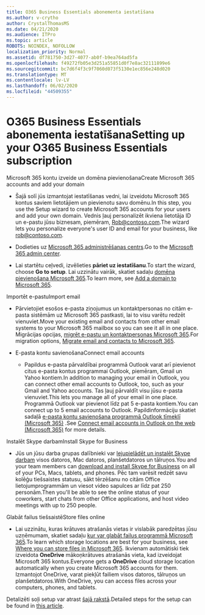 ```yaml
---
title: O365 Business Essentials abonementa iestatīšana
ms.author: v-crytho
author: CrystalThomasMS
ms.date: 04/21/2020
ms.audience: ITPro
ms.topic: article
ROBOTS: NOINDEX, NOFOLLOW
localization_priority: Normal
ms.assetid: df781750-3d27-4077-ab0f-b9ea764ad5fa
ms.openlocfilehash: f49272fb05e3d251a55851d0f7e8ac32111899e6
ms.sourcegitcommit: bc7d6f4f3c9f7060d073f5130e1ec856e248d020
ms.translationtype: MT
ms.contentlocale: lv-LV
ms.lasthandoff: 06/02/2020
ms.locfileid: "44509355"
---
```

# <a name="setting-up-your-o365-business-essentials-subscription"></a><span data-ttu-id="45f83-102">O365 Business Essentials abonementa iestatīšana</span><span class="sxs-lookup"><span data-stu-id="45f83-102">Setting up your O365 Business Essentials subscription</span></span>

<span data-ttu-id="45f83-103">Microsoft 365 kontu izveide un domēna pievienošana</span><span class="sxs-lookup"><span data-stu-id="45f83-103">Create Microsoft 365 accounts and add your domain</span></span>
  
- <span data-ttu-id="45f83-104">Šajā solī jūs izmantojat iestatīšanas vedni, lai izveidotu Microsoft 365 kontus saviem lietotājiem un pievienotu savu domēnu.</span><span class="sxs-lookup"><span data-stu-id="45f83-104">In this step, you use the Setup wizard to create Microsoft 365 accounts for your users and add your own domain.</span></span> <span data-ttu-id="45f83-105">Vednis ļauj personalizēt ikviena lietotāja ID un e-pastu jūsu biznesam, piemēram, [Rob@contoso.com](mailto:rob@contoso.com).</span><span class="sxs-lookup"><span data-stu-id="45f83-105">The wizard lets you personalize everyone's user ID and email for your business, like [rob@contoso.com](mailto:rob@contoso.com).</span></span>
    
- <span data-ttu-id="45f83-106">Dodieties uz [Microsoft 365 administrēšanas centrs](https://login.partner.microsoftonline.cn/).</span><span class="sxs-lookup"><span data-stu-id="45f83-106">Go to the [Microsoft 365 admin center](https://login.partner.microsoftonline.cn/).</span></span>
    
- <span data-ttu-id="45f83-107">Lai startētu ceļvedi, izvēlieties **pāriet uz iestatīšanu**.</span><span class="sxs-lookup"><span data-stu-id="45f83-107">To start the wizard, choose **Go to setup**.</span></span> <span data-ttu-id="45f83-108">Lai uzzinātu vairāk, skatiet sadaļu [domēna pievienošana Microsoft 365](https://docs.microsoft.com/microsoft-365/admin/setup/add-domain).</span><span class="sxs-lookup"><span data-stu-id="45f83-108">To learn more, see [Add a domain to Microsoft 365](https://docs.microsoft.com/microsoft-365/admin/setup/add-domain).</span></span>
    
<span data-ttu-id="45f83-109">Importēt e-pastu</span><span class="sxs-lookup"><span data-stu-id="45f83-109">Import email</span></span>
  
- <span data-ttu-id="45f83-110">Pārvietojiet esošos e-pasta ziņojumus un kontaktpersonas no citām e-pasta sistēmām uz Microsoft 365 pastkasti, lai to visu varētu redzēt vienuviet.</span><span class="sxs-lookup"><span data-stu-id="45f83-110">Move your existing email and contacts from other email systems to your Microsoft 365 mailbox so you can see it all in one place.</span></span> <span data-ttu-id="45f83-111">Migrācijas opcijas, [migrēt e-pastu un kontaktpersonas Microsoft 365](https://docs.microsoft.com/microsoft-365/admin/setup/migrate-email-and-contacts-admin).</span><span class="sxs-lookup"><span data-stu-id="45f83-111">For migration options, [Migrate email and contacts to Microsoft 365](https://docs.microsoft.com/microsoft-365/admin/setup/migrate-email-and-contacts-admin).</span></span>
    
- <span data-ttu-id="45f83-112">E-pasta kontu savienošana</span><span class="sxs-lookup"><span data-stu-id="45f83-112">Connect email accounts</span></span>
    
  - <span data-ttu-id="45f83-113">Papildus e-pasta pārvaldībai programmā Outlook varat arī pievienot citus e-pasta kontus programmai Outlook, piemēram, Gmail un Yahoo kontiem.</span><span class="sxs-lookup"><span data-stu-id="45f83-113">In addition to managing your email in Outlook, you can connect other email accounts to Outlook, too, such as your Gmail and Yahoo accounts.</span></span> <span data-ttu-id="45f83-114">Tas ļauj pārvaldīt visu jūsu e-pasta vienuviet.</span><span class="sxs-lookup"><span data-stu-id="45f83-114">This lets you manage all of your email in one place.</span></span> <span data-ttu-id="45f83-115">Programmā Outlook var pievienot līdz pat 5 e-pasta kontiem.</span><span class="sxs-lookup"><span data-stu-id="45f83-115">You can connect up to 5 email accounts to Outlook.</span></span> <span data-ttu-id="45f83-116">Papildinformāciju skatiet sadaļā [e-pasta kontu savienošana programmā Outlook tīmeklī (Microsoft 365)](https://support.office.com/Article/Connect-email-accounts-in-Outlook-on-the-web-Office-365-d7012ff0-924f-4f78-8aca-c3912d886c4d) .</span><span class="sxs-lookup"><span data-stu-id="45f83-116">See [Connect email accounts in Outlook on the web (Microsoft 365)](https://support.office.com/Article/Connect-email-accounts-in-Outlook-on-the-web-Office-365-d7012ff0-924f-4f78-8aca-c3912d886c4d) for more details.</span></span> 
    
<span data-ttu-id="45f83-117">Instalēt Skype darbam</span><span class="sxs-lookup"><span data-stu-id="45f83-117">Install Skype for Business</span></span>
  
- <span data-ttu-id="45f83-118">Jūs un jūsu darba grupas dalībnieki var [lejupielādēt un instalēt Skype darbam](https://support.office.com/Article/download-and-install-Skype-for-Business-8a0d4da8-9d58-44f9-9759-5c8f340cb3fb) visos datoros, Mac datoros, planšetdatoros un tālruņos.</span><span class="sxs-lookup"><span data-stu-id="45f83-118">You and your team members can [download and install Skype for Business](https://support.office.com/Article/download-and-install-Skype-for-Business-8a0d4da8-9d58-44f9-9759-5c8f340cb3fb) on all of your PCs, Macs, tablets, and phones.</span></span> <span data-ttu-id="45f83-119">Pēc tam varēsit redzēt savu kolēģu tiešsaistes statusu, sākt tērzēšanu no citām Office lietojumprogrammām un viesot video sapulces ar līdz pat 250 personām.</span><span class="sxs-lookup"><span data-stu-id="45f83-119">Then you'll be able to see the online status of your coworkers, start chats from other Office applications, and host video meetings with up to 250 people.</span></span> 
    
<span data-ttu-id="45f83-120">Glabāt failus tiešsaistē</span><span class="sxs-lookup"><span data-stu-id="45f83-120">Store files online</span></span>
  
- <span data-ttu-id="45f83-121">Lai uzzinātu, kuras krātuves atrašanās vietas ir vislabāk paredzētas jūsu uzņēmumam, skatiet sadaļu [kur var glabāt failus programmā Microsoft 365](https://support.office.com/article/c7c20284-bc94-47f4-9728-d28e9daf0790.aspx).</span><span class="sxs-lookup"><span data-stu-id="45f83-121">To learn which storage locations are best for your business, see [Where you can store files in Microsoft 365](https://support.office.com/article/c7c20284-bc94-47f4-9728-d28e9daf0790.aspx).</span></span> <span data-ttu-id="45f83-122">Ikvienam automātiski tiek izveidota **OneDrive** mākoņkrātuves atrašanās vieta, kad izveidojat Microsoft 365 kontus.</span><span class="sxs-lookup"><span data-stu-id="45f83-122">Everyone gets a **OneDrive** cloud storage location automatically when you create Microsoft 365 accounts for them.</span></span> <span data-ttu-id="45f83-123">Izmantojot OneDrive, varat piekļūt failiem visos datoros, tālruņos un planšetdatoros.</span><span class="sxs-lookup"><span data-stu-id="45f83-123">With OneDrive, you can access files across your computers, phones, and tablets.</span></span> 
    
<span data-ttu-id="45f83-124">Detalizēti soļi setup var atrast [šajā rakstā](https://docs.microsoft.com/microsoft-365/admin/setup/setup).</span><span class="sxs-lookup"><span data-stu-id="45f83-124">Detailed steps for the setup can be found in [this article](https://docs.microsoft.com/microsoft-365/admin/setup/setup).</span></span>
  

